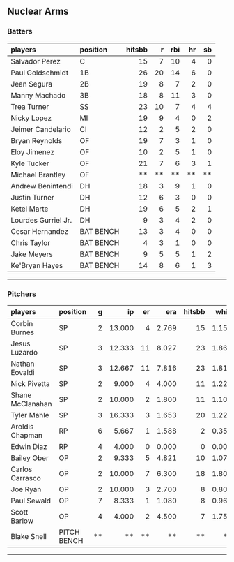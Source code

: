## Nuclear Arms

### Batters

 
|players             |position  | hitsbb|  r| rbi| hr| sb| 
|:-------------------|:---------|------:|--:|---:|--:|--:| 
|Salvador Perez      |C         |     15|  7|  10|  4|  0| 
|Paul Goldschmidt    |1B        |     26| 20|  14|  6|  0| 
|Jean Segura         |2B        |     19|  8|   7|  2|  0| 
|Manny Machado       |3B        |     18|  8|  11|  3|  0| 
|Trea Turner         |SS        |     23| 10|   7|  4|  4| 
|Nicky Lopez         |MI        |     19|  9|   4|  0|  2| 
|Jeimer Candelario   |CI        |     12|  2|   5|  2|  0| 
|Bryan Reynolds      |OF        |     19|  7|   3|  1|  0| 
|Eloy Jimenez        |OF        |     10|  2|   5|  1|  0| 
|Kyle Tucker         |OF        |     21|  7|   6|  3|  1| 
|Michael Brantley    |OF        |     **| **|  **| **| **| 
|Andrew Benintendi   |DH        |     18|  3|   9|  1|  0| 
|Justin Turner       |DH        |     12|  6|   3|  0|  0| 
|Ketel Marte         |DH        |     19|  6|   5|  2|  1| 
|Lourdes Gurriel Jr. |DH        |      9|  3|   4|  2|  0| 
|Cesar Hernandez     |BAT BENCH |     13|  3|   4|  0|  0| 
|Chris Taylor        |BAT BENCH |      4|  3|   1|  0|  0| 
|Jake Meyers         |BAT BENCH |      9|  5|   5|  1|  2| 
|Ke'Bryan Hayes      |BAT BENCH |     14|  8|   6|  1|  3| 


* * *

### Pitchers

 
|players          |position    |  g|     ip| er|   era| hitsbb|  whip| so|  w| sv| 
|:----------------|:-----------|--:|------:|--:|-----:|------:|-----:|--:|--:|--:| 
|Corbin Burnes    |SP          |  2| 13.000|  4| 2.769|     15| 1.154| 20|  1|  0| 
|Jesus Luzardo    |SP          |  3| 12.333| 11| 8.027|     23| 1.865|  8|  0|  0| 
|Nathan Eovaldi   |SP          |  3| 12.667| 11| 7.816|     23| 1.816| 17|  0|  0| 
|Nick Pivetta     |SP          |  2|  9.000|  4| 4.000|     11| 1.222| 10|  0|  0| 
|Shane McClanahan |SP          |  2| 10.000|  2| 1.800|     11| 1.100| 10|  1|  0| 
|Tyler Mahle      |SP          |  3| 16.333|  3| 1.653|     20| 1.224| 16|  2|  0| 
|Aroldis Chapman  |RP          |  6|  5.667|  1| 1.588|      2| 0.353| 10|  0|  4| 
|Edwin Diaz       |RP          |  4|  4.000|  0| 0.000|      0| 0.000|  3|  0|  1| 
|Bailey Ober      |OP          |  2|  9.333|  5| 4.821|     10| 1.071|  9|  1|  0| 
|Carlos Carrasco  |OP          |  2| 10.000|  7| 6.300|     18| 1.800|  8|  0|  0| 
|Joe Ryan         |OP          |  2| 10.000|  3| 2.700|      8| 0.800| 16|  1|  0| 
|Paul Sewald      |OP          |  7|  8.333|  1| 1.080|      8| 0.960| 12|  0|  3| 
|Scott Barlow     |OP          |  4|  4.000|  2| 4.500|      7| 1.750|  5|  0|  4| 
|Blake Snell      |PITCH BENCH | **|     **| **|    **|     **|    **| **| **| **| 


* * *


